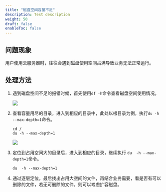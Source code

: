```yaml
---
title: "磁盘空间容量不足"
description: Test description
weight: 50
draft: false
enableToc: false
---
```

## 问题现象

用户使用云服务器时，往往会遇到磁盘使用空间占满导致业务无法正常运行。

## 处理方法

1. 遇到磁盘空间不足的报错时候，首先使用`df -h`命令查看磁盘空间使用情况。

   ![](../_images/disk_space1.jpg) 

2. 查看容量用尽的目录，进入到相应的目录中，此处以根目录为例，执行`du -h --max-depth=1`命令。

   ```shell
   cd /
   du -h --max-depth=1
   ```

   ![](../_images/disk_space1.jpg) 

3. 定位到占用空间大的目录后，进入到相应的目录，继续执行 `du  -h --max-depth=1`命令。

   ```shell
   du  -h --max-depth=1
   ```

4. 通过逐层定位，最后找出占用大空间的文件，再结合业务需要，看是否有可以删除的文件，若无可删除的文件，则可以考虑扩容磁盘。

